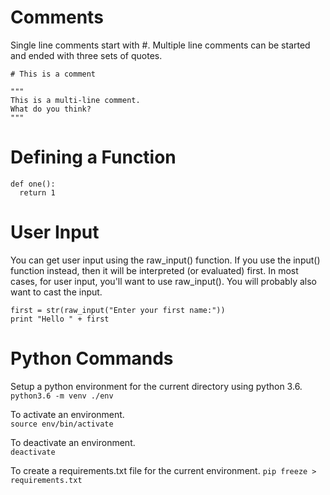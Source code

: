 # Comments

Single line comments start with #. Multiple line comments can be started and ended with three sets of quotes.

    # This is a comment
    
    """
    This is a multi-line comment.
    What do you think?
    """

# Defining a Function

    def one():
      return 1
      
# User Input

You can get user input using the raw_input() function. If you use the input() function instead, then it will be interpreted (or evaluated) first. In most cases, for user input, you'll want to use raw_input(). You will probably also want to cast the input.

    first = str(raw_input("Enter your first name:"))
    print "Hello " + first

# Python Commands

Setup a python environment for the current directory using python 3.6.  
`python3.6 -m venv ./env`

To activate an environment.  
`source env/bin/activate`

To deactivate an environment.  
`deactivate`

To create a requirements.txt file for the current environment.
`pip freeze > requirements.txt`
